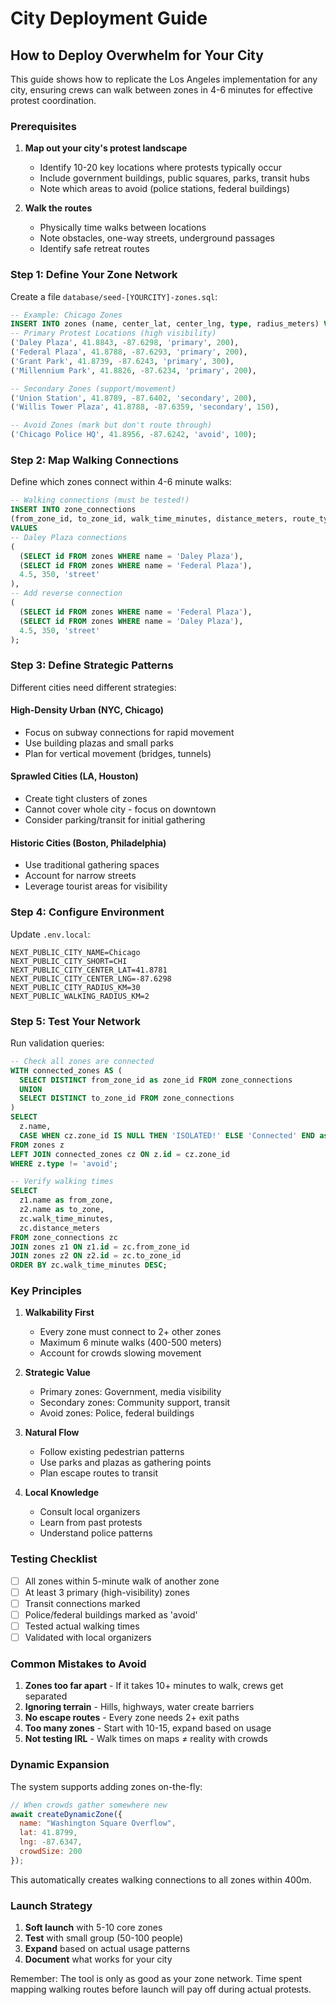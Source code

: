 # City Deployment Guide

## How to Deploy Overwhelm for Your City

This guide shows how to replicate the Los Angeles implementation for any city, ensuring crews can walk between zones in 4-6 minutes for effective protest coordination.

### Prerequisites

1. **Map out your city's protest landscape**
   - Identify 10-20 key locations where protests typically occur
   - Include government buildings, public squares, parks, transit hubs
   - Note which areas to avoid (police stations, federal buildings)

2. **Walk the routes**
   - Physically time walks between locations
   - Note obstacles, one-way streets, underground passages
   - Identify safe retreat routes

### Step 1: Define Your Zone Network

Create a file `database/seed-[YOURCITY]-zones.sql`:

```sql
-- Example: Chicago Zones
INSERT INTO zones (name, center_lat, center_lng, type, radius_meters) VALUES
-- Primary Protest Locations (high visibility)
('Daley Plaza', 41.8843, -87.6298, 'primary', 200),
('Federal Plaza', 41.8788, -87.6293, 'primary', 200),
('Grant Park', 41.8739, -87.6243, 'primary', 300),
('Millennium Park', 41.8826, -87.6234, 'primary', 200),

-- Secondary Zones (support/movement)
('Union Station', 41.8789, -87.6402, 'secondary', 200),
('Willis Tower Plaza', 41.8788, -87.6359, 'secondary', 150),

-- Avoid Zones (mark but don't route through)
('Chicago Police HQ', 41.8956, -87.6242, 'avoid', 100);
```

### Step 2: Map Walking Connections

Define which zones connect within 4-6 minute walks:

```sql
-- Walking connections (must be tested!)
INSERT INTO zone_connections 
(from_zone_id, to_zone_id, walk_time_minutes, distance_meters, route_type) 
VALUES
-- Daley Plaza connections
(
  (SELECT id FROM zones WHERE name = 'Daley Plaza'),
  (SELECT id FROM zones WHERE name = 'Federal Plaza'),
  4.5, 350, 'street'
),
-- Add reverse connection
(
  (SELECT id FROM zones WHERE name = 'Federal Plaza'),
  (SELECT id FROM zones WHERE name = 'Daley Plaza'),
  4.5, 350, 'street'
);
```

### Step 3: Define Strategic Patterns

Different cities need different strategies:

#### High-Density Urban (NYC, Chicago)
- Focus on subway connections for rapid movement
- Use building plazas and small parks
- Plan for vertical movement (bridges, tunnels)

#### Sprawled Cities (LA, Houston)
- Create tight clusters of zones
- Cannot cover whole city - focus on downtown
- Consider parking/transit for initial gathering

#### Historic Cities (Boston, Philadelphia)
- Use traditional gathering spaces
- Account for narrow streets
- Leverage tourist areas for visibility

### Step 4: Configure Environment

Update `.env.local`:

```env
NEXT_PUBLIC_CITY_NAME=Chicago
NEXT_PUBLIC_CITY_SHORT=CHI
NEXT_PUBLIC_CITY_CENTER_LAT=41.8781
NEXT_PUBLIC_CITY_CENTER_LNG=-87.6298
NEXT_PUBLIC_CITY_RADIUS_KM=30
NEXT_PUBLIC_WALKING_RADIUS_KM=2
```

### Step 5: Test Your Network

Run validation queries:

```sql
-- Check all zones are connected
WITH connected_zones AS (
  SELECT DISTINCT from_zone_id as zone_id FROM zone_connections
  UNION
  SELECT DISTINCT to_zone_id FROM zone_connections
)
SELECT 
  z.name,
  CASE WHEN cz.zone_id IS NULL THEN 'ISOLATED!' ELSE 'Connected' END as status
FROM zones z
LEFT JOIN connected_zones cz ON z.id = cz.zone_id
WHERE z.type != 'avoid';

-- Verify walking times
SELECT 
  z1.name as from_zone,
  z2.name as to_zone,
  zc.walk_time_minutes,
  zc.distance_meters
FROM zone_connections zc
JOIN zones z1 ON z1.id = zc.from_zone_id
JOIN zones z2 ON z2.id = zc.to_zone_id
ORDER BY zc.walk_time_minutes DESC;
```

### Key Principles

1. **Walkability First**
   - Every zone must connect to 2+ other zones
   - Maximum 6 minute walks (400-500 meters)
   - Account for crowds slowing movement

2. **Strategic Value**
   - Primary zones: Government, media visibility
   - Secondary zones: Community support, transit
   - Avoid zones: Police, federal buildings

3. **Natural Flow**
   - Follow existing pedestrian patterns
   - Use parks and plazas as gathering points
   - Plan escape routes to transit

4. **Local Knowledge**
   - Consult local organizers
   - Learn from past protests
   - Understand police patterns

### Testing Checklist

- [ ] All zones within 5-minute walk of another zone
- [ ] At least 3 primary (high-visibility) zones
- [ ] Transit connections marked
- [ ] Police/federal buildings marked as 'avoid'
- [ ] Tested actual walking times
- [ ] Validated with local organizers

### Common Mistakes to Avoid

1. **Zones too far apart** - If it takes 10+ minutes to walk, crews get separated
2. **Ignoring terrain** - Hills, highways, water create barriers
3. **No escape routes** - Every zone needs 2+ exit paths
4. **Too many zones** - Start with 10-15, expand based on usage
5. **Not testing IRL** - Walk times on maps ≠ reality with crowds

### Dynamic Expansion

The system supports adding zones on-the-fly:

```javascript
// When crowds gather somewhere new
await createDynamicZone({
  name: "Washington Square Overflow",
  lat: 41.8799,
  lng: -87.6347,
  crowdSize: 200
});
```

This automatically creates walking connections to all zones within 400m.

### Launch Strategy

1. **Soft launch** with 5-10 core zones
2. **Test** with small group (50-100 people)
3. **Expand** based on actual usage patterns
4. **Document** what works for your city

Remember: The tool is only as good as your zone network. Time spent mapping walking routes before launch will pay off during actual protests.